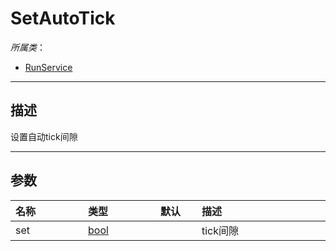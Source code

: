 # SetAutoTick

*所属类*：
* [RunService](/Api/Classes/Service/RunService.md)
------------------------------------------------------------------------------------------
## 描述

设置自动tick间隙

------------------------------------------------------------------------------------------
## 参数

|<div style="width:100px">名称</div>|<div style="width:100px">类型</div>|<div style="width:50px">默认</div>|<div style="width:350px">描述</div>|
|:---|:---|:---|:---|
|set|[bool](/Api/DataType/Bool.md)||tick间隙|
